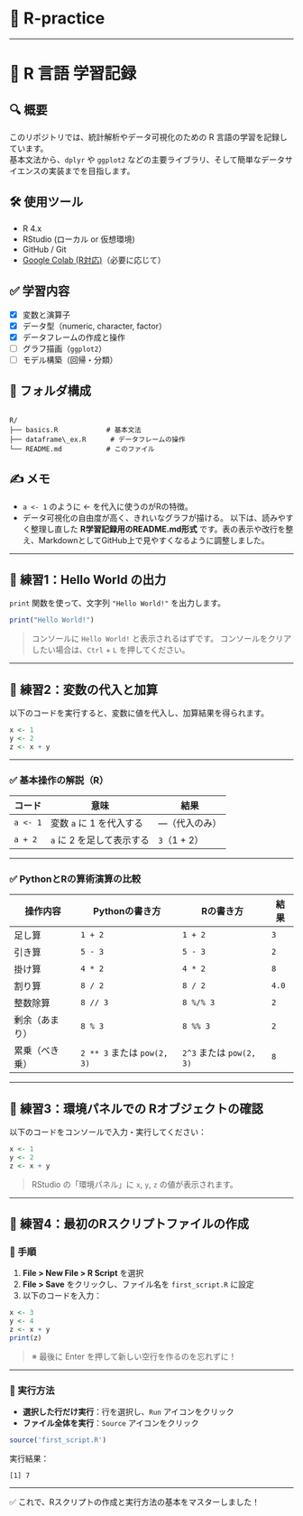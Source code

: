 
# 📘 R-practice

---
# 📘 R 言語 学習記録

## 🔍 概要
このリポジトリでは、統計解析やデータ可視化のための R 言語の学習を記録しています。  
基本文法から、`dplyr` や `ggplot2` などの主要ライブラリ、そして簡単なデータサイエンスの実装までを目指します。

## 🛠 使用ツール
- R 4.x
- RStudio (ローカル or 仮想環境)
- GitHub / Git
- [Google Colab (R対応)](https://colab.research.google.com/)（必要に応じて）

## ✅ 学習内容
- [x] 変数と演算子
- [x] データ型（numeric, character, factor）
- [x] データフレームの作成と操作
- [ ] グラフ描画（`ggplot2`）
- [ ] モデル構築（回帰・分類）

## 📁 フォルダ構成
```

R/
├── basics.R            # 基本文法
├── dataframe\_ex.R      # データフレームの操作
└── README.md           # このファイル

```

## ✍️ メモ
- `a <- 1` のように <- を代入に使うのがRの特徴。
- データ可視化の自由度が高く、きれいなグラフが描ける。
以下は、読みやすく整理し直した **R学習記録用のREADME.md形式** です。表の表示や改行を整え、MarkdownとしてGitHub上で見やすくなるように調整しました。

---



## 🧪 練習1：Hello World の出力

`print` 関数を使って、文字列 `"Hello World!"` を出力します。

```r
print("Hello World!")
````

> コンソールに `Hello World!` と表示されるはずです。
> コンソールをクリアしたい場合は、`Ctrl` + `L` を押してください。

---

## 🧪 練習2：変数の代入と加算

以下のコードを実行すると、変数に値を代入し、加算結果を得られます。

```r
x <- 1  
y <- 2  
z <- x + y
```

---

### ✅ 基本操作の解説（R）

| コード      | 意味               | 結果         |
| -------- | ---------------- | ---------- |
| `a <- 1` | 変数 `a` に 1 を代入する | ―（代入のみ）    |
| `a + 2`  | `a` に 2 を足して表示する | `3`（1 + 2） |

---

### ✅ PythonとRの算術演算の比較

| 操作内容    | Pythonの書き方               | Rの書き方                 | 結果    |
| ------- | ------------------------ | --------------------- | ----- |
| 足し算     | `1 + 2`                  | `1 + 2`               | `3`   |
| 引き算     | `5 - 3`                  | `5 - 3`               | `2`   |
| 掛け算     | `4 * 2`                  | `4 * 2`               | `8`   |
| 割り算     | `8 / 2`                  | `8 / 2`               | `4.0` |
| 整数除算    | `8 // 3`                 | `8 %/% 3`             | `2`   |
| 剰余（あまり） | `8 % 3`                  | `8 %% 3`              | `2`   |
| 累乗（べき乗） | `2 ** 3` または `pow(2, 3)` | `2^3` または `pow(2, 3)` | `8`   |

---

## 🧪 練習3：環境パネルでの Rオブジェクトの確認

以下のコードをコンソールで入力・実行してください：

```r
x <- 1  
y <- 2  
z <- x + y
```

> RStudio の「環境パネル」に `x`, `y`, `z` の値が表示されます。

---

## 🧪 練習4：最初のRスクリプトファイルの作成

### 🔹 手順

1. **File > New File > R Script** を選択
2. **File > Save** をクリックし、ファイル名を `first_script.R` に設定
3. 以下のコードを入力：

```r
x <- 3
y <- 4
z <- x + y
print(z)
```

> ※ 最後に Enter を押して新しい空行を作るのを忘れずに！

---

### 🔹 実行方法

* **選択した行だけ実行**：行を選択し、`Run` アイコンをクリック
* **ファイル全体を実行**：`Source` アイコンをクリック

```r
source('first_script.R')
```

実行結果：

```
[1] 7
```

---

✅ これで、Rスクリプトの作成と実行方法の基本をマスターしました！

